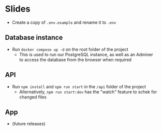 # Slides

- Create a copy of `.env.example` and rename it to `.env`

## Database instance

- Run `docker compose up -d` on the root folder of the project
  - This is used to run our PostgreSQL instance, as well as an Adminer to access the database from the browser when required

## API

- Run `npm install` and `npm run start` in the `/api` folder of the project
  - Alternatively, `npm run start:dev` has the "watch" feature to schek for changed files

## App

- (future releases)
